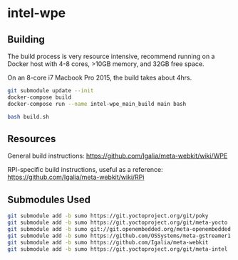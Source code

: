 # intel-wpe

## Building

The build process is very resource intensive, recommend running on a Docker host with 4-8 cores, >10GB memory, and 32GB free space. 

On an 8-core i7 Macbook Pro 2015, the build takes about 4hrs.


```bash
git submodule update --init
docker-compose build
docker-compose run --name intel-wpe_main_build main bash

bash build.sh
```

## Resources

General build instructions: https://github.com/Igalia/meta-webkit/wiki/WPE

RPI-specific build instructions, useful as a reference: https://github.com/Igalia/meta-webkit/wiki/RPi

## Submodules Used
```bash
git submodule add -b sumo https://git.yoctoproject.org/git/poky
git submodule add -b sumo https://git.yoctoproject.org/git/meta-yocto
git submodule add -b sumo git://git.openembedded.org/meta-openembedded
git submodule add -b sumo https://github.com/OSSystems/meta-gstreamer1.0
git submodule add -b sumo https://github.com/Igalia/meta-webkit
git submodule add -b sumo https://git.yoctoproject.org/git/meta-intel
```
